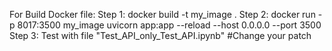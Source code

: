 For Build Docker file:
Step 1: docker build -t my_image .
Step 2: docker run -p 8017:3500 my_image uvicorn app:app --reload --host 0.0.0.0 --port 3500  
Step 3: Test with file "Test_API_only_Test_API.ipynb" #Change your patch
